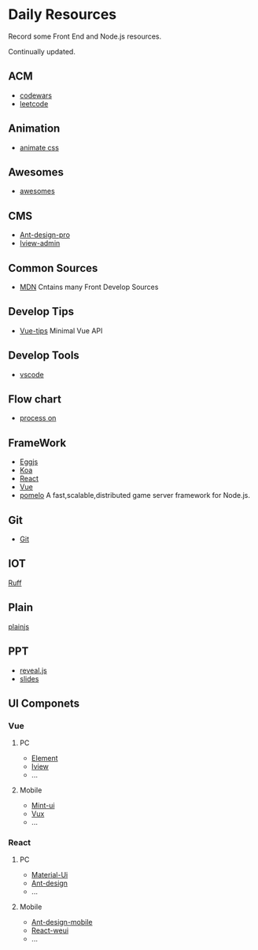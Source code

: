 # Daily Resources
Record some Front End and Node.js resources.

Continually updated.

## ACM

- [codewars][codewars]
- [leetcode][leetcode]

## Animation

- [animate css][animate css]

## Awesomes

- [awesomes][awesomes]

## CMS

- [Ant-design-pro][Ant-design-pro]
- [Iview-admin][Iview-admin]

## Common Sources

- [MDN][MDN] Cntains many Front Develop Sources

## Develop Tips

- [Vue-tips][Vue-tips] Minimal Vue API

## Develop Tools

- [vscode][vscode]

## Flow chart

- [process on][process on]

## FrameWork

- [Eggjs][Eggjs]
- [Koa][Koa]
- [React][React]
- [Vue][Vue]
- [pomelo][pomelo] A fast,scalable,distributed game server framework for Node.js.

## Git

- [Git][Git]

## IOT

[Ruff][Ruff]

## Plain

[plainjs][plainjs]

## PPT

- [reveal.js][reveal.js]
- [slides][slides]

## UI Componets

### Vue

1. PC
    - [Element][Element]
    - [Iview][Iview]
    - ...

2. Mobile
    - [Mint-ui][Mint-ui]
    - [Vux][Vux]
    - ...

### React

1. PC
    - [Material-Ui][Material-Ui]
    - [Ant-design][Ant-design]
    - ...

2. Mobile
    - [Ant-design-mobile][Ant-design-mobile]
    - [React-weui][React-weui]
    - ...



















[animate css]: https://daneden.github.io/animate.css/
[Ant-design]: https://ant.design
[Ant-design-pro]: https://preview.pro.ant.design
[Ant-design-mobile]: https://mobile.ant.design
[awesomes]: https://www.awesomes.cn
[codewars]: https://www.codewars.com/dashboard
[Eggjs]: https://eggjs.org/
[Element]: http://element.eleme.io/
[Git]: https://git-scm.com/book/zh/v2
[Iview]: https://www.iviewui.com/
[Iview-admin]: https://iview.github.io/iview-admin
[Koa]: http://koajs.com/
[Material-Ui]: http://material-ui.com/
[MDN]: https://developer.mozilla.org/zh-CN/
[Mint-ui]: http://mint-ui.github.io/
[leetcode]: https://leetcode-cn.com/
[plainjs]: https://plainjs.com/
[pomelo]: https://github.com/NetEase/pomelo
[process on]: https://www.processon.com/
[React]: https://reactjs.org/
[React-weui]: react-weui
[slides]: https://slides.com.
[reveal.js]: https://github.com/hakimel/reveal.js
[Ruff]: https://ruff.io/
[Vue]: https://vuejs.org/
[vscode]: https://github.com/Microsoft/vscode
[Vue-tips]: https://vuejs-tips.github.io/cheatsheet/
[Vux]: https://vux.li/

